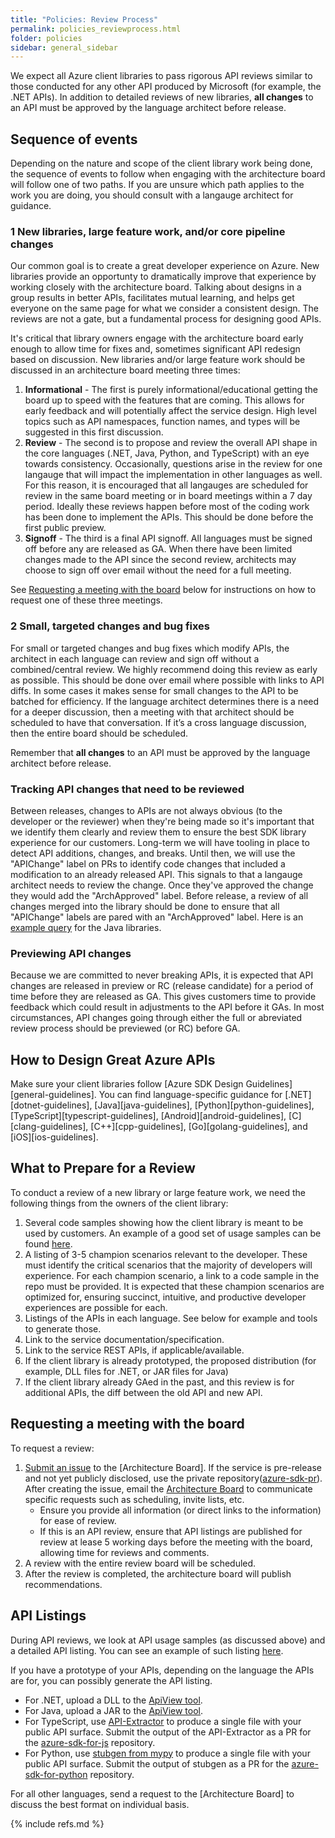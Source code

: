 ```yaml
---
title: "Policies: Review Process"
permalink: policies_reviewprocess.html
folder: policies
sidebar: general_sidebar
---
```


We expect all Azure client libraries to pass rigorous API reviews similar to those conducted for any other API produced by Microsoft (for example, the .NET APIs).  In addition to detailed reviews of new libraries, **all changes** to an API must be approved by the language architect before release.

## Sequence of events
Depending on the nature and scope of the client library work being done, the sequence of events to follow when engaging with the architecture board will follow one of two paths.  If you are unsure which path applies to the work you are doing, you should consult with a langauge architect for guidance.

### 1 New libraries, large feature work, and/or core pipeline changes

Our common goal is to create a great developer experience on Azure.  New libraries provide an opportunty to dramatically improve that experience by working closely with the architecture board.  Talking about designs in a group results in better APIs, facilitates mutual learning, and helps get everyone on the same page for what we consider a consistent design. The reviews are not a gate, but a fundamental process for designing good APIs.

It's critical that library owners engage with the architecture board early enough to allow time for fixes and, sometimes significant API redesign based on discussion. New libraries and/or large feature work should be discussed in an architecture board meeting three times:

1. **Informational** - The first is purely informational/educational getting the board up to speed with the features that are coming.  This allows for early feedback and will potentially affect the service design.  High level topics such as API namespaces, function names, and types will be suggested in this first discussion.
2. **Review** - The second is to propose and review the overall API shape in the core languages (.NET, Java, Python, and TypeScript) with an eye towards consistency. Occasionally, questions arise in the review for one langauge that will impact the implementation in other languages as well.  For this reason, it is encouraged that all langauges are scheduled for review in the same board meeting or in board meetings within a 7 day period.  Ideally these reviews happen before most of the coding work has been done to implement the APIs.  This should be done before the first public preview.
3. **Signoff** - The third is a final API signoff.  All languages must be signed off before any are released as GA.  When there have been limited changes made to the API since the second review, architects may choose to sign off over email without the need for a full meeting.

See [Requesting a meeting with the board](#requesting-a-meeting-with-the-board) below for instructions on how to request one of these three meetings.

### 2 Small, targeted changes and bug fixes

For small or targeted changes and bug fixes which modify APIs, the architect in each language can review and sign off without a combined/central review. We highly recommend doing this review as early as possible. This should be done over email where possible with links to API diffs. In some cases it makes sense for small changes to the API to be batched for efficiency. If the language architect determines there is a need for a deeper discussion, then a meeting with that architect should be scheduled to have that conversation. If it’s a cross language discussion, then the entire board should be scheduled. 

Remember that **all changes** to an API must be approved by the language architect before release.

### Tracking API changes that need to be reviewed

Between releases, changes to APIs are not always obvious (to the developer or the reviewer) when they're being made so it's important that we identify them clearly and review them to ensure the best SDK library experience for our customers. Long-term we will have tooling in place to detect API additions, changes, and breaks.  Until then, we will use the "APIChange" label on PRs to identify code changes that included a modification to an already released API.  This signals to that a langauge architect needs to review the change.  Once they've approved the change they would add the "ArchApproved" label.  Before release, a review of all changes merged into the library should be done to ensure that all "APIChange" labels are pared with an "ArchApproved" label.  Here is an [example query](https://github.com/Azure/azure-sdk-for-java/pulls?utf8=%E2%9C%93&q=is%3Apr+label%3AAPIChange+) for the Java libraries.

### Previewing API changes

Because we are committed to never breaking APIs, it is expected that API changes are released in preview or RC (release candidate) for a period of time before they are released as GA.  This gives customers time to provide feedback which could result in adjustments to the API before it GAs.  In most circumstances, API changes going through either the full or abreviated review process should be previewed (or RC) before GA.

## How to Design Great Azure APIs

Make sure your client libraries follow [Azure SDK Design Guidelines][general-guidelines].  You can find language-specific guidance for [.NET][dotnet-guidelines], [Java][java-guidelines], [Python][python-guidelines], [TypeScript][typescript-guidelines], [Android][android-guidelines], [C][clang-guidelines], [C++][cpp-guidelines], [Go][golang-guidelines], and [iOS][ios-guidelines].

## What to Prepare for a Review

To conduct a review of a new library or large feature work, we need the following things from the owners of the client library:

1. Several code samples showing how the client library is meant to be used by customers. An example of a good set of usage samples can be found [here](https://github.com/dotnet/corefx/issues/32588).
2. A listing of 3-5 champion scenarios relevant to the developer. These must identify the critical scenarios that the majority of developers will experience. For each champion scenario, a link to a code sample in the repo must be provided. It is expected that these champion scenarios are optimized for, ensuring succinct, intuitive, and productive developer experiences are possible for each.
3. Listings of the APIs in each language. See below for example and tools to generate those.
4. Link to the service documentation/specification.
5. Link to the service REST APIs, if applicable/available.
6. If the client library is already prototyped, the proposed distribution (for example, DLL files for .NET, or JAR files for Java)
7. If the client library already GAed in the past, and this review is for additional APIs, the diff between the old API and new API.

## Requesting a meeting with the board

To request a review:

1. [Submit an issue](https://github.com/Azure/azure-sdk/issues/new/choose) to the [Architecture Board].  If the service is pre-release and not yet publicly disclosed, use the private repository([azure-sdk-pr](https://github.com/Azure/azure-sdk-pr)).  After creating the issue, email the [Architecture Board](mailto:adparch@microsoft.com) to communicate specific requests such as scheduling, invite lists, etc.
    - Ensure you provide all information (or direct links to the information) for ease of review.
    - If this is an API review, ensure that API listings are published for review at lease 5 working days before the meeting with the board, allowing time for reviews and comments.
2. A review with the entire review board will be scheduled.
3. After the review is completed, the architecture board will publish recommendations.

## API Listings

During API reviews, we look at API usage samples (as discussed above) and a detailed API listing.  You can see an example of such listing [here](https://github.com/Azure/azure-sdk/blob/master/docs/dotnet/APIListingExample.md).

If you have a prototype of your APIs, depending on the language the APIs are for, you can possibly generate the API listing.

- For .NET, upload a DLL to the [ApiView tool](http://apiview.dev).
- For Java, upload a JAR to the [ApiView tool](http://apiview.dev).
- For TypeScript, use [API-Extractor](https://github.com/Microsoft/web-build-tools/wiki/API-Extractor) to produce a single file with your public API surface.  Submit the output of the API-Extractor as a PR for the [azure-sdk-for-js](http://github.com/azure/azure-sdk-for-js) repository.
- For Python, use [stubgen from mypy](https://github.com/python/mypy/blob/master/docs/source/stubgen.rst) to produce a single file with your public API surface.  Submit the output of stubgen as a PR for the [azure-sdk-for-python](http://github.com/azure/azure-sdk-for-python) repository.

For all other languages, send a request to the [Architecture Board] to discuss the best format on individual basis.

{% include refs.md %}
